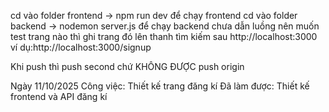 cd vào folder frontend -> npm run dev để chạy frontend
cd vào folder backend -> nodemon server.js để chạy backend
chưa dẫn luồng nên muốn test trang nào thì ghi trang đó lên thanh tìm kiếm sau http://localhost:3000
ví dụ:http://localhost:3000/signup

Khi push thì push second chứ KHÔNG ĐƯỢC push origin


Ngày 11/10/2025
Công việc: Thiết kế trang đăng kí
Đã làm được: Thiết kế frontend và API đăng kí
